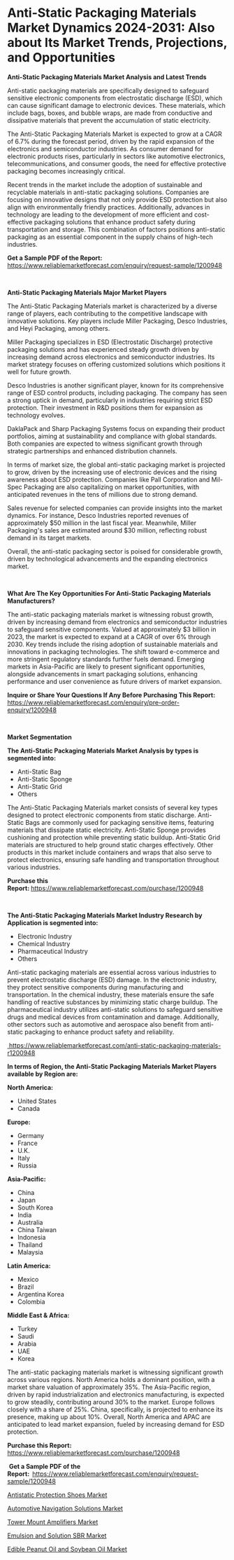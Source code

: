 <p><h1>Anti-Static Packaging Materials Market Dynamics 2024-2031: Also about Its Market Trends, Projections, and Opportunities</h1></p><p><strong>Anti-Static Packaging Materials Market Analysis and Latest Trends</strong></p>
<p><p>Anti-static packaging materials are specifically designed to safeguard sensitive electronic components from electrostatic discharge (ESD), which can cause significant damage to electronic devices. These materials, which include bags, boxes, and bubble wraps, are made from conductive and dissipative materials that prevent the accumulation of static electricity.</p><p>The Anti-Static Packaging Materials Market is expected to grow at a CAGR of 6.7% during the forecast period, driven by the rapid expansion of the electronics and semiconductor industries. As consumer demand for electronic products rises, particularly in sectors like automotive electronics, telecommunications, and consumer goods, the need for effective protective packaging becomes increasingly critical.</p><p>Recent trends in the market include the adoption of sustainable and recyclable materials in anti-static packaging solutions. Companies are focusing on innovative designs that not only provide ESD protection but also align with environmentally friendly practices. Additionally, advances in technology are leading to the development of more efficient and cost-effective packaging solutions that enhance product safety during transportation and storage. This combination of factors positions anti-static packaging as an essential component in the supply chains of high-tech industries.</p></p>
<p><strong>Get a Sample PDF of the Report:&nbsp;</strong> <a href="https://www.reliablemarketforecast.com/enquiry/request-sample/1200948?utm_campaign=1108&utm_medium=2&utm_source=Github&utm_content=ia&utm_term=11102024&utm_id=anti-static-packaging-materials">https://www.reliablemarketforecast.com/enquiry/request-sample/1200948</a></p>
<p>&nbsp;</p>
<p><strong>Anti-Static Packaging Materials Major Market Players</strong></p>
<p><p>The Anti-Static Packaging Materials market is characterized by a diverse range of players, each contributing to the competitive landscape with innovative solutions. Key players include Miller Packaging, Desco Industries, and Heyi Packaging, among others.</p><p>Miller Packaging specializes in ESD (Electrostatic Discharge) protective packaging solutions and has experienced steady growth driven by increasing demand across electronics and semiconductor industries. Its market strategy focuses on offering customized solutions which positions it well for future growth.</p><p>Desco Industries is another significant player, known for its comprehensive range of ESD control products, including packaging. The company has seen a strong uptick in demand, particularly in industries requiring strict ESD protection. Their investment in R&D positions them for expansion as technology evolves.</p><p>DaklaPack and Sharp Packaging Systems focus on expanding their product portfolios, aiming at sustainability and compliance with global standards. Both companies are expected to witness significant growth through strategic partnerships and enhanced distribution channels.</p><p>In terms of market size, the global anti-static packaging market is projected to grow, driven by the increasing use of electronic devices and the rising awareness about ESD protection. Companies like Pall Corporation and Mil-Spec Packaging are also capitalizing on market opportunities, with anticipated revenues in the tens of millions due to strong demand.</p><p>Sales revenue for selected companies can provide insights into the market dynamics. For instance, Desco Industries reported revenues of approximately $50 million in the last fiscal year. Meanwhile, Miller Packaging's sales are estimated around $30 million, reflecting robust demand in its target markets.</p><p>Overall, the anti-static packaging sector is poised for considerable growth, driven by technological advancements and the expanding electronics market.</p></p>
<p>&nbsp;</p>
<p><strong>What Are The Key Opportunities For Anti-Static Packaging Materials Manufacturers?</strong></p>
<p><p>The anti-static packaging materials market is witnessing robust growth, driven by increasing demand from electronics and semiconductor industries to safeguard sensitive components. Valued at approximately $3 billion in 2023, the market is expected to expand at a CAGR of over 6% through 2030. Key trends include the rising adoption of sustainable materials and innovations in packaging technologies. The shift toward e-commerce and more stringent regulatory standards further fuels demand. Emerging markets in Asia-Pacific are likely to present significant opportunities, alongside advancements in smart packaging solutions, enhancing performance and user convenience as future drivers of market expansion.</p></p>
<p><strong>Inquire or Share Your Questions If Any Before Purchasing This Report:</strong> <a href="https://www.reliablemarketforecast.com/enquiry/pre-order-enquiry/1200948?utm_campaign=1108&utm_medium=2&utm_source=Github&utm_content=ia&utm_term=11102024&utm_id=anti-static-packaging-materials">https://www.reliablemarketforecast.com/enquiry/pre-order-enquiry/1200948</a></p>
<p>&nbsp;</p>
<p><strong>Market Segmentation</strong></p>
<p><strong>The Anti-Static Packaging Materials Market Analysis by types is segmented into:</strong></p>
<p><ul><li>Anti-Static Bag</li><li>Anti-Static Sponge</li><li>Anti-Static Grid</li><li>Others</li></ul></p>
<p><p>The Anti-Static Packaging Materials market consists of several key types designed to protect electronic components from static discharge. Anti-Static Bags are commonly used for packaging sensitive items, featuring materials that dissipate static electricity. Anti-Static Sponge provides cushioning and protection while preventing static buildup. Anti-Static Grid materials are structured to help ground static charges effectively. Other products in this market include containers and wraps that also serve to protect electronics, ensuring safe handling and transportation throughout various industries.</p></p>
<p><strong>Purchase this Report:&nbsp;</strong><a href="https://www.reliablemarketforecast.com/purchase/1200948?utm_campaign=1108&utm_medium=2&utm_source=Github&utm_content=ia&utm_term=11102024&utm_id=anti-static-packaging-materials">https://www.reliablemarketforecast.com/purchase/1200948</a></p>
<p>&nbsp;</p>
<p><strong>The Anti-Static Packaging Materials Market Industry Research by Application is segmented into:</strong></p>
<p><ul><li>Electronic Industry</li><li>Chemical Industry</li><li>Pharmaceutical Industry</li><li>Others</li></ul></p>
<p><p>Anti-static packaging materials are essential across various industries to prevent electrostatic discharge (ESD) damage. In the electronic industry, they protect sensitive components during manufacturing and transportation. In the chemical industry, these materials ensure the safe handling of reactive substances by minimizing static charge buildup. The pharmaceutical industry utilizes anti-static solutions to safeguard sensitive drugs and medical devices from contamination and damage. Additionally, other sectors such as automotive and aerospace also benefit from anti-static packaging to enhance product safety and reliability.</p></p>
<p><a href="https://www.reliablemarketforecast.com/anti-static-packaging-materials-r1200948?utm_campaign=1108&utm_medium=2&utm_source=Github&utm_content=ia&utm_term=11102024&utm_id=anti-static-packaging-materials">&nbsp;https://www.reliablemarketforecast.com/anti-static-packaging-materials-r1200948</a></p>
<p><strong>In terms of Region, the Anti-Static Packaging Materials Market Players available by Region are:</strong></p>
<p>
    <p> <strong> North America: </strong>
        <ul>
            <li>United States</li>
            <li>Canada</li>
        </ul>
        </p> 
    <p> <strong> Europe: </strong>
        <ul>
            <li>Germany</li>
            <li>France</li>
            <li>U.K.</li>
            <li>Italy</li>
            <li>Russia</li>
        </ul>
        </p> 
    <p> <strong> Asia-Pacific: </strong>
        <ul>
            <li>China</li>
            <li>Japan</li>
            <li>South Korea</li>
            <li>India</li>
            <li>Australia</li>
            <li>China Taiwan</li>
            <li>Indonesia</li>
            <li>Thailand</li>
            <li>Malaysia</li>
        </ul>
        </p> 
    <p> <strong> Latin America: </strong>
        <ul>
            <li>Mexico</li>
            <li>Brazil</li>
            <li>Argentina Korea</li>
            <li>Colombia</li>
        </ul>
        </p> 
    <p> <strong> Middle East & Africa: </strong>
        <ul>
            <li>Turkey</li>
            <li>Saudi</li>
            <li>Arabia</li>
            <li>UAE</li>
            <li>Korea</li>
        </ul>
    </p>
    </p>
<p><p>The anti-static packaging materials market is witnessing significant growth across various regions. North America holds a dominant position, with a market share valuation of approximately 35%. The Asia-Pacific region, driven by rapid industrialization and electronics manufacturing, is expected to grow steadily, contributing around 30% to the market. Europe follows closely with a share of 25%. China, specifically, is projected to enhance its presence, making up about 10%. Overall, North America and APAC are anticipated to lead market expansion, fueled by increasing demand for ESD protection.</p></p>
<p><strong>Purchase this Report: </strong><a href="https://www.reliablemarketforecast.com/purchase/1200948?utm_campaign=1108&utm_medium=2&utm_source=Github&utm_content=ia&utm_term=11102024&utm_id=anti-static-packaging-materials">https://www.reliablemarketforecast.com/purchase/1200948</a></p>
<p>&nbsp;<strong>Get a Sample PDF of the Report:&nbsp;&nbsp;</strong><a href="https://www.reliablemarketforecast.com/enquiry/request-sample/1200948?utm_campaign=1108&utm_medium=2&utm_source=Github&utm_content=ia&utm_term=11102024&utm_id=anti-static-packaging-materials">https://www.reliablemarketforecast.com/enquiry/request-sample/1200948</a></p>
<p><strong></strong></p>
<p><p><a href="https://www.linkedin.com/pulse/antistatic-protection-shoes-market-trends-focusing-insight-eba4e?utm_campaign=1108&utm_medium=2&utm_source=Github&utm_content=ia&utm_term=11102024&utm_id=anti-static-packaging-materials">Antistatic Protection Shoes Market</a></p><p><a href="https://issuu.com/reportprime-2/docs/automotive-navigation-solutions-mar_086f49ca1a7c77?utm_campaign=1108&utm_medium=2&utm_source=Github&utm_content=ia&utm_term=11102024&utm_id=anti-static-packaging-materials">Automotive Navigation Solutions Market</a></p><p><a href="https://issuu.com/reportprime-2/docs/tower-mount-amplifiers-market-size-_ddf6de7e808bc6?utm_campaign=1108&utm_medium=2&utm_source=Github&utm_content=ia&utm_term=11102024&utm_id=anti-static-packaging-materials">Tower Mount Amplifiers Market</a></p><p><a href="https://www.linkedin.com/pulse/emulsion-solution-sbr-market-industry-trends-forecast-period-e9adc?utm_campaign=1108&utm_medium=2&utm_source=Github&utm_content=ia&utm_term=11102024&utm_id=anti-static-packaging-materials">Emulsion and Solution SBR Market</a></p><p><a href="https://www.linkedin.com/pulse/market-leaders-laggards-global-edible-peanut-oil-soybean-ixlsf?utm_campaign=1108&utm_medium=2&utm_source=Github&utm_content=ia&utm_term=11102024&utm_id=anti-static-packaging-materials">Edible Peanut Oil and Soybean Oil Market</a></p></p>